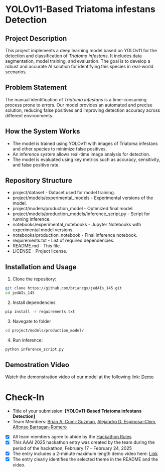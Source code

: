 # YOLOv11-Based Triatoma infestans Detection
## Project Description
This project implements a deep learning model based on YOLOv11 for the detection and classification of _Triatoma infestans_. It includes data segmentation, model training, and evaluation. The goal is to develop a robust and accurate AI solution for identifying this species in real-world scenarios.

## Problem Statement
The manual identification of _Triatoma infestans_ is a time-consuming process prone to errors.
Our model provides an automated and precise solution, reducing false positives and improving detection accuracy across different environments.

## How the System Works
- The model is trained using YOLOv11 with images of Triatoma infestans and other species to minimize false positives.
- An inference system allows real-time image analysis for detection.
- The model is evaluated using key metrics such as accuracy, sensitivity, and false positive rate.

## Repository Structure
- project/dataset - Dataset used for model training.
- project/models/experimental_models - Experimental versions of the model.
- project/models/production_model - Optimized final model.
- project/models/production_models/inference_script.py - Script for running inference.
- notebooks/experimental_notebooks - Jupyter Notebooks with experimental model versions.
- notebooks/production_notebook - Final inference notebook.
- requirements.txt - List of required dependencies.
- README.md - This file.
- LICENSE - Project license.

## Installation and Usage

1. Clone the repository:
```bash
git clone https://github.com/briancgx/jedAIs_145.git
cd jedAIs_145
```

2. Install dependencies
```bash
pip install -r requirements.txt
```
3. Navegate to folder
```bash
cd project/models/production_model/
```

4. Run inference:
```bash
python inference_script.py
```

## Demostration Video 
Watch the demonstration video of our model at the following link: [Demo](demo/demo.mp4)



# Check-In
- Title of your submission: **[YOLOv11-Based Triatoma infestans Detection]**
- Team Members: [Brian A. Cumi-Guzman](mailto:brian.azael02@gmail.com), [Alejandro D. Espinosa-Chim](mailto:danyespinosachim@gmail.com), [Alfonso Barragan-Romero](mailto:alfonso.barragan0304@gmail.com)
- [x] All team members agree to abide by the [Hackathon Rules](https://aaai.org/conference/aaai/aaai-25/hackathon/)
- [x] This AAAI 2025 hackathon entry was created by the team during the period of the hackathon, February 17 – February 24, 2025
- [x] The entry includes a 2-minute maximum length demo video here: [Link](https://youtu.be/DG-NRCte6Oc)
- [x] The entry clearly identifies the selected theme in the README and the video.
